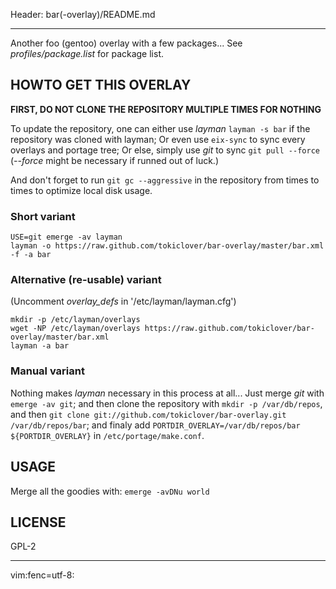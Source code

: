 Header: bar(-overlay)/README.md

---

Another foo (gentoo) overlay with a few packages...
See *profiles/package.list* for package list.

HOWTO GET THIS OVERLAY
----------------------

**FIRST, DO NOT CLONE THE REPOSITORY MULTIPLE TIMES FOR NOTHING**

To update the repository, one can either use *layman* `layman -s bar`
if the repository was cloned with layman; Or even use `eix-sync` to
sync every overlays and portage tree; Or else, simply use *git* to sync
`git pull --force` (*--force* might be necessary if runned out of luck.)

And don't forget to run `git gc --aggressive` in the repository from
times to times to optimize local disk usage.

### Short variant

    USE=git emerge -av layman
    layman -o https://raw.github.com/tokiclover/bar-overlay/master/bar.xml -f -a bar

### Alternative (re-usable) variant

(Uncomment *overlay_defs* in '/etc/layman/layman.cfg')

    mkdir -p /etc/layman/overlays
    wget -NP /etc/layman/overlays https://raw.github.com/tokiclover/bar-overlay/master/bar.xml
    layman -a bar

### Manual variant

Nothing makes *layman* necessary in this process at all...
Just merge *git* with `emerge -av git`; and then clone the repository with
`mkdir -p /var/db/repos`, and then
`git clone git://github.com/tokiclover/bar-overlay.git /var/db/repos/bar`;
and finaly add `PORTDIR_OVERLAY=/var/db/repos/bar ${PORTDIR_OVERLAY}` in
`/etc/portage/make.conf`.

USAGE
-----

Merge all the goodies with: `emerge -avDNu world`

LICENSE
-------

GPL-2

---

vim:fenc=utf-8:
